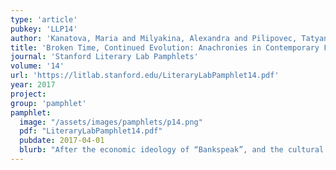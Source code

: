 ```yaml
---
type: 'article'
pubkey: 'LLP14'
author: 'Kanatova, Maria and Milyakina, Alexandra and Pilipovec, Tatyana and Shelya, Artjom and Sobchuk, Oleg and Tinits, Peeter'
title: 'Broken Time, Continued Evolution: Anachronies in Contemporary Films'
journal: 'Stanford Literary Lab Pamphlets'
volume: '14'
url: 'https://litlab.stanford.edu/LiteraryLabPamphlet14.pdf'
year: 2017
project:
group: 'pamphlet'
pamphlet:
  image: "/assets/images/pamphlets/p14.png"
  pdf: "LiteraryLabPamphlet14.pdf"
  pubdate: 2017-04-01
  blurb: "After the economic ideology of “Bankspeak”, and the cultural geography of “The Emotions of London”, “Broken Time” is the Literary Lab’s first venture into film studies, to be followed by a pamphlet on art history: a series of investigations which we hope will contribute to establish a common conceptual ground among the different branches of quantitative cultural history."
---
```

